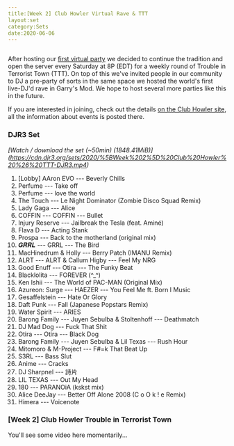 ```yaml
---
title:[Week 2] Club Howler Virtual Rave & TTT
layout:set
category:Sets
date:2020-06-06
---
```


<figure class=set-poster>
<img src="">
</figure>

After hosting our [first virtual
party](https://djr3.org/sets/2020/end-of-howler-one-more-final.html) we decided
to continue the tradition and open the server every Saturday at 8P (EDT) for a
weekly round of Trouble in Terrorist Town (TTT). On top of this we've invited
people in our community to DJ a pre-party of sorts in the same space we hosted
the world's first live-DJ'd rave in Garry's Mod. We hope to host several more
parties like this in the future.

If you are interested in joining, check out the details [on the Club Howler
site](https://club.howler.space/), all the information about events is posted
there.


### DJR3 Set

*[Watch / download the set (~50min) (1848.41MiB)]
(https://cdn.djr3.org/sets/2020/%5BWeek%202%5D%20Club%20Howler%20%26%20TTT-DJR3.mp4)*

01. [Lobby] AAron EVO --- Beverly Chills
02. Perfume --- Take off
03. Perfume --- love the world
04. The Touch --- Le Night Dominator (Zombie Disco Squad Remix)
05. Lady Gaga --- Alice
06. COFFIN --- COFFIN --- Bullet
07. Injury Reserve --- Jailbreak the Tesla (feat. Aminé)
08. Flava D --- Acting Stank
09. Prospa --- Back to the motherland (original mix)
10. 𝑮𝑹𝑹𝑳 --- GRRL --- The Bird
11. MacHinedrum & Holly --- Berry Patch (IMANU Remix)
12. ALRT --- ALRT & Callum Higby --- Feel My NRG
13. Good Enuff --- Otira --- The Funky Beat
14. Blacklolita --- FOREVER (^_^)
15. Ken Ishii --- The World of PAC-MAN (Original Mix)
16. Azureon: Surge --- HAEZER --- You Feel Me ft. Born I Music 
17. Gesaffelstein --- Hate Or Glory
18. Daft Punk --- Fall (Japanese Popstars Remix)
19. Water Spirit --- ARIES
20. Barong Family --- Juyen Sebulba & Stoltenhoff --- Deathmatch
21. DJ Mad Dog --- Fuck That Shit
22. Otira --- Otira --- Black Dog
23. Barong Family --- Juyen Sebulba & Lil Texas --- Rush Hour
24. Mitomoro & M-Project --- F#=k That Beat Up
25. S3RL --- Bass Slut
26. Anime --- Cracks
27. DJ Sharpnel --- 詩片
28. LIL TEXAS --- Out My Head
29. 180 --- PARANOiA (kskst mix)
30. Alice DeeJay --- Better Off Alone 2008 (C o O k ! e Remix)
31. Himera --- Voicenote

### [Week 2] Club Howler Trouble in Terrorist Town

You'll see some video here momentarily...

<!--*[[RARE][VIP] Watch / download the whole VOD (~5.5hrs) (9528.01MiB)]
(https://cdn.djr3.org/sets/2020/%5BRARE%5D%5BVIP%5D%20End-Of-Howler-Full-VOD.mp4)*-->

<!--Above is just the whole VOD from that night (including our ttt match) here's a peek:-->

<!--<figure>
<video controls loop>
	<source src="https://cdn.djr3.org/web-content/end-of-howler-ttt1.webm"
	type="video/webm">
</video>
<figcaption>Shotguns (ttt_bikini_bottom) (1)</figcaption>
</figure>
One more for ya.

<figure>
<video controls loop>
	<source src="https://cdn.djr3.org/web-content/end-of-howler-ttt2.webm"
	type="video/webm">
</video>
<figcaption>On "three" (ttt_bikini_bottom) (2)</figcaption>
</figure>-->

